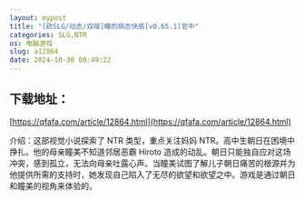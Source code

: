 ```yaml
---
layout: mypost
title: "[欧SLG/动态/双端]瞳的病态快感[v0.65.1]官中"
categories: SLG,NTR
os: 电脑游戏
slug: a12864
date: 2024-10-30 08:49:22
---
```


## 下载地址：

[https://qfafa.com/article/12864.html](https://qfafa.com/article/12864.html)

介绍：这部视觉小说探索了 NTR 类型，重点关注妈妈 NTR。高中生朝日在困境中挣扎。他的母亲瞳美不知道邻居恶霸 Hiroto 造成的动乱。朝日只能独自应对这场冲突，感到孤立，无法向母亲吐露心声。当瞳美试图了解儿子朝日痛苦的根源并为他提供所需的支持时，她发现自己陷入了无尽的欲望和欲望之中。游戏是通过朝日和瞳美的视角来体验的。